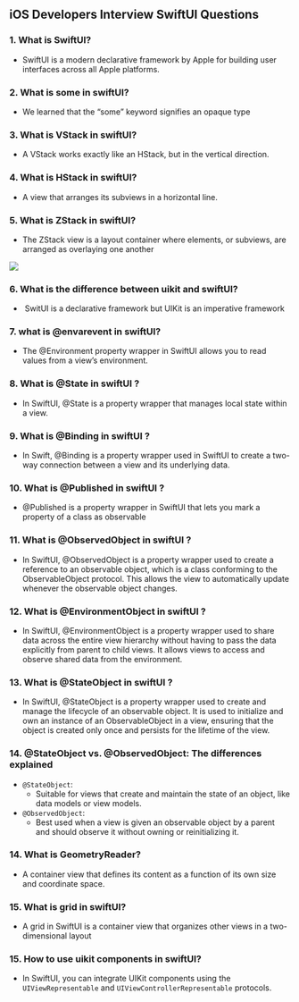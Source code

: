 ## iOS Developers Interview SwiftUI Questions

 ### 1. What is SwiftUI?
  - SwiftUI is a modern declarative framework by Apple for building user interfaces across all Apple platforms.

 ### 2. What is some in swiftUI?
  - We learned that the “some” keyword signifies an opaque type
    
 ### 3. What is VStack in swiftUI?
   - A VStack works exactly like an HStack, but in the vertical direction.

 ### 4. What is HStack in swiftUI?
   - A view that arranges its subviews in a horizontal line.

 ### 5. What is ZStack in swiftUI?
   - The ZStack view is a layout container where elements, or subviews, are arranged as overlaying one another

![](https://miro.medium.com/v2/resize:fit:1400/format:webp/1*Q5PisUZG2BoJYvfHExMiow.png)

### 6. What is the difference between uikit and swiftUI?
  -  SwitUI is a declarative framework but UIKit is an imperative framework

### 7. what is @envarevent in swiftUI?
  - The @Environment property wrapper in SwiftUI allows you to read values from a view’s environment. 

### 8. What is @State in swiftUI ?
  - In SwiftUI, @State is a property wrapper that manages local state within a view.

### 9. What is @Binding in swiftUI ?
  - In Swift, @Binding is a property wrapper used in SwiftUI to create a two-way connection between a view and its 
    underlying data.

### 10. What is @Published in swiftUI ?
  - @Published is a property wrapper in SwiftUI that lets you mark a property of a class as observable

### 11. What is @ObservedObject in swiftUI ?
  -  In SwiftUI, @ObservedObject is a property wrapper used to create a reference to an observable object, which is a class 
     conforming to the ObservableObject protocol. This allows the view to automatically update whenever the observable 
     object changes.

### 12. What is @EnvironmentObject in swiftUI ?
  - In SwiftUI, @EnvironmentObject is a property wrapper used to share data across the entire view hierarchy without having 
    to pass the data explicitly from parent to child views. It allows views to access and observe shared data from the 
    environment.

### 13. What is @StateObject in swiftUI ?
  - In SwiftUI, @StateObject is a property wrapper used to create and manage the lifecycle of an observable object. It is 
    used to initialize and own an instance of an ObservableObject in a view, ensuring that the object is created only once 
    and persists for the lifetime of the view.

### 14. @StateObject vs. @ObservedObject: The differences explained
  - `@StateObject`:
       - Suitable for views that create and maintain the state of an object, like data models or view models.
  - `@ObservedObject`:
       - Best used when a view is given an observable object by a parent and should observe it without owning or reinitializing it.

### 14. What is GeometryReader?
  - A container view that defines its content as a function of its own size and coordinate space.
    
### 15. What is grid in swiftUI?
  - A grid in SwiftUI is a container view that organizes other views in a two-dimensional layout

### 15. How to use uikit components in swiftUI?
  - In SwiftUI, you can integrate UIKit components using the `UIViewRepresentable` and `UIViewControllerRepresentable` protocols. 
